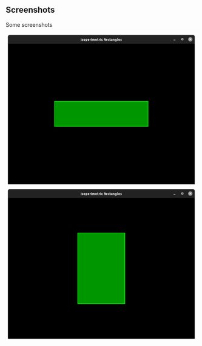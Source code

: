 ## Screenshots
Some screenshots

![Screenshot 1](screenshots/screenshot1.png)
![Screenshot 2](screenshots/screenshot2.png)
